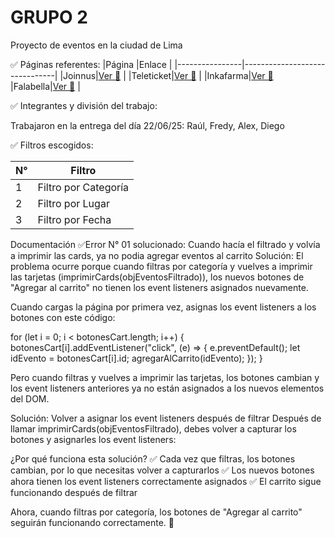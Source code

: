 # GRUPO 2

Proyecto de eventos en la ciudad de Lima

✅ Páginas referentes: 
|Página             |Enlace         |
|----------------|-------------------------------|
|Joinnus|[Ver 👀](https://www.joinnus.com/)       |
|Teleticket|[Ver 👀](https://teleticket.com.pe/)       |
|Inkafarma|[Ver 👀](https://inkafarma.pe/)     
|Falabella|[Ver 👀](https://www.falabella.com.pe/)       |

✅ Integrantes y división del trabajo:

Trabajaron en la entrega del día 22/06/25: Raúl, Fredy, Alex, Diego


✅ Filtros escogidos:


|N° | Filtro  |
|----------------|-------------------------------|
|1 |Filtro por Categoría      |
|2 | Filtro por Lugar |
|3 | Filtro por Fecha 


Documentación
✅Error N° 01 solucionado: Cuando hacía el filtrado y volvía a imprimir las cards, ya no podia agregar eventos al carrito
Solución: 
El problema ocurre porque cuando filtras por categoría y vuelves a imprimir las tarjetas (imprimirCards(objEventosFiltrado)), los nuevos botones de "Agregar al carrito" no tienen los event listeners asignados nuevamente.

Cuando cargas la página por primera vez, asignas los event listeners a los botones con este código:

for (let i = 0; i < botonesCart.length; i++) {
    botonesCart[i].addEventListener("click", (e) => {
        e.preventDefault();
        let idEvento = botonesCart[i].id;
        agregarAlCarrito(idEvento);
    });
}

Pero cuando filtras y vuelves a imprimir las tarjetas, los botones cambian y los event listeners anteriores ya no están asignados a los nuevos elementos del DOM.

Solución: 
Volver a asignar los event listeners después de filtrar
Después de llamar imprimirCards(objEventosFiltrado), debes volver a capturar los botones y asignarles los event listeners:

¿Por qué funciona esta solución?
✅ Cada vez que filtras, los botones cambian, por lo que necesitas volver a capturarlos ✅ Los nuevos botones ahora tienen los event listeners correctamente asignados ✅ El carrito sigue funcionando después de filtrar

Ahora, cuando filtras por categoría, los botones de "Agregar al carrito" seguirán funcionando correctamente. 🚀